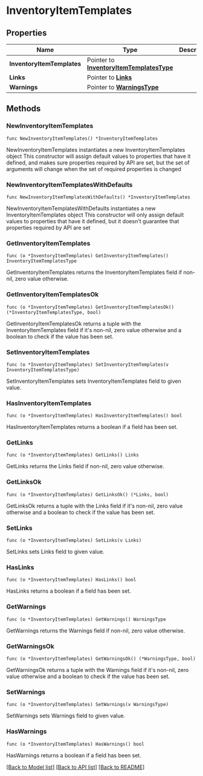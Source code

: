 # InventoryItemTemplates

## Properties

Name | Type | Description | Notes
------------ | ------------- | ------------- | -------------
**InventoryItemTemplates** | Pointer to [**InventoryItemTemplatesType**](InventoryItemTemplatesType.md) |  | [optional] 
**Links** | Pointer to [**Links**](Links.md) |  | [optional] 
**Warnings** | Pointer to [**WarningsType**](WarningsType.md) |  | [optional] 

## Methods

### NewInventoryItemTemplates

`func NewInventoryItemTemplates() *InventoryItemTemplates`

NewInventoryItemTemplates instantiates a new InventoryItemTemplates object
This constructor will assign default values to properties that have it defined,
and makes sure properties required by API are set, but the set of arguments
will change when the set of required properties is changed

### NewInventoryItemTemplatesWithDefaults

`func NewInventoryItemTemplatesWithDefaults() *InventoryItemTemplates`

NewInventoryItemTemplatesWithDefaults instantiates a new InventoryItemTemplates object
This constructor will only assign default values to properties that have it defined,
but it doesn't guarantee that properties required by API are set

### GetInventoryItemTemplates

`func (o *InventoryItemTemplates) GetInventoryItemTemplates() InventoryItemTemplatesType`

GetInventoryItemTemplates returns the InventoryItemTemplates field if non-nil, zero value otherwise.

### GetInventoryItemTemplatesOk

`func (o *InventoryItemTemplates) GetInventoryItemTemplatesOk() (*InventoryItemTemplatesType, bool)`

GetInventoryItemTemplatesOk returns a tuple with the InventoryItemTemplates field if it's non-nil, zero value otherwise
and a boolean to check if the value has been set.

### SetInventoryItemTemplates

`func (o *InventoryItemTemplates) SetInventoryItemTemplates(v InventoryItemTemplatesType)`

SetInventoryItemTemplates sets InventoryItemTemplates field to given value.

### HasInventoryItemTemplates

`func (o *InventoryItemTemplates) HasInventoryItemTemplates() bool`

HasInventoryItemTemplates returns a boolean if a field has been set.

### GetLinks

`func (o *InventoryItemTemplates) GetLinks() Links`

GetLinks returns the Links field if non-nil, zero value otherwise.

### GetLinksOk

`func (o *InventoryItemTemplates) GetLinksOk() (*Links, bool)`

GetLinksOk returns a tuple with the Links field if it's non-nil, zero value otherwise
and a boolean to check if the value has been set.

### SetLinks

`func (o *InventoryItemTemplates) SetLinks(v Links)`

SetLinks sets Links field to given value.

### HasLinks

`func (o *InventoryItemTemplates) HasLinks() bool`

HasLinks returns a boolean if a field has been set.

### GetWarnings

`func (o *InventoryItemTemplates) GetWarnings() WarningsType`

GetWarnings returns the Warnings field if non-nil, zero value otherwise.

### GetWarningsOk

`func (o *InventoryItemTemplates) GetWarningsOk() (*WarningsType, bool)`

GetWarningsOk returns a tuple with the Warnings field if it's non-nil, zero value otherwise
and a boolean to check if the value has been set.

### SetWarnings

`func (o *InventoryItemTemplates) SetWarnings(v WarningsType)`

SetWarnings sets Warnings field to given value.

### HasWarnings

`func (o *InventoryItemTemplates) HasWarnings() bool`

HasWarnings returns a boolean if a field has been set.


[[Back to Model list]](../README.md#documentation-for-models) [[Back to API list]](../README.md#documentation-for-api-endpoints) [[Back to README]](../README.md)


